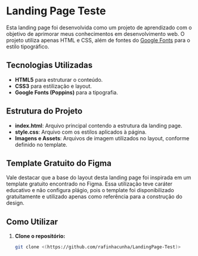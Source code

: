 # Landing Page Teste

Esta landing page foi desenvolvida como um projeto de aprendizado com o objetivo de aprimorar meus conhecimentos em desenvolvimento web. O projeto utiliza apenas HTML e CSS, além de fontes do [Google Fonts](https://fonts.google.com/specimen/Poppins) para o estilo tipográfico.

## Tecnologias Utilizadas

- **HTML5** para estruturar o conteúdo.
- **CSS3** para estilização e layout.
- **Google Fonts (Poppins)** para a tipografia.

## Estrutura do Projeto

- **index.html**: Arquivo principal contendo a estrutura da landing page.
- **style.css**: Arquivo com os estilos aplicados à página.
- **Imagens e Assets**: Arquivos de imagem utilizados no layout, conforme definido no template.

## Template Gratuito do Figma

Vale destacar que a base do layout desta landing page foi inspirada em um template gratuito encontrado no Figma. Essa utilização teve caráter educativo e não configura plágio, pois o template foi disponibilizado gratuitamente e utilizado apenas como referência para a construção do design.

## Como Utilizar

1. **Clone o repositório:**

   ```bash
   git clone <(https://github.com/rafinhacunha/LandingPage-Test)>
